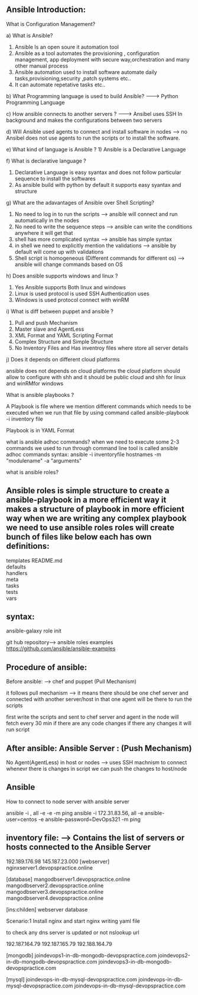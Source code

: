 Ansible Introduction:
---------------------
What is Configuration Management?


a) What is Ansible?

1. Ansible Is an open soure it automation tool
2. Ansible as a tool automates the provisioning , configuration management, app deployment with secure  way,orchestration and many other manual process
3. Ansible automation used to install software automate daily tasks,provisioning,security ,patch systems etc..
4. It can automate repetative tasks etc..


b) What Programming language is used to build Ansible? ---> Python Programming Language 

c) How ansible connects to another servers ? ---> Ansibel uses SSH In background and makes the configurations between two servers 


d) Will Ansible used agents to connect and install software in nodes --> no Ansibel does not use agents to run the scripts or to install the software.


e) What kind of language is Ansible ? 1) Ansible is a Declarative Language


f) What is declarative language ?

1) Declarative Language is easy syantax and does not follow particular sequence to install the softwares 
2) As ansible build with python  by default it supports easy syantax and structure 


g) What are the adavantages of Ansible over Shell Scripting?

1) No need to log in to run the scripts --> ansible will connect and run automatically in the nodes 
2) No need to write the sequence steps --> ansible can write the conditions anywhere it will get that
3) shell has more complicated syntax --> ansible has simple syntax
4) in shell we need to explicitly mention the validations --> ansible by default will come up with validations
5) Shell script is homogeneous (Different commands for different os) --> ansible will change commands based on OS

h) Does ansible supports windows and linux ? 

1) Yes Ansible supports Both linux and windows 
2) Linux is used protocol is used SSH Authentication uses
3) Windows is used protocol connect with winRM

i) What is diff between puppet and ansible ?

1) Pull and push Mechanism
2) Master slave and AgentLess
3) XML Format and YAML Scripting Format
4) Complex Structure and Simple Structure
5) No Inventory Files and Has inventroy files where store all server details 

j) Does it depends on different cloud platforms

ansible does not depends on cloud platforms
the cloud platform should allow to configure with shh 
and it should be public cloud and shh for linux and winRMfor windows

What is ansible playbooks ?

A Playbook is file where we mention different commands which needs to be executed when we run that file by using command called
ansible-playbook -i inventory file <palybookfile>

Playbook is in YAML Format

what is ansible adhoc commands?
when we need to execute some 2-3 commands we used to run through command line tool is called ansible adhoc commands
syntax:
ansible -i inventoryfile hostnames -m "modulename" -a "arguments"

what is ansible roles?

Ansible roles is simple structure to create a ansible-playbook in a more efficient way
it makes a structure of playbook in more efficient way
when we are writing any complex playbook we need to use ansible roles
roles will create bunch of files like below each has own definitions:
------------------------------------ 
templates
README.md  
defaults  
handlers  
meta  
tasks  
tests  
vars

syntax:
-------
ansible-galaxy role init <filenameto create>

git hub repository--> ansible roles examples
https://github.com/ansible/ansible-examples 


Procedure of ansible:
--------------------
Before ansible: --> chef and puppet (Pull Mechanism)

it follows pull mechanism --> it means there should be one chef server and connected with another server/host in that one agent will be there to run the scripts 

first write the scripts and sent to chef server and agent in the node will fetch every 30 min if there are any code changes if there any changes it will run script 

After ansible: Ansible Server :  (Push Mechanism)
-------------------------------

No Agent(AgentLess) in host or nodes --> uses SSH machnism to connect
whenevr there is changes in script we can push the changes to host/node  


Ansible 
-----------------
How to connect to node server with ansible server

ansible -i <nodeipaddress>, all -e <nodeusername> -e <nodepassword> -m ping 
ansible -i 172.31.83.56, all -e ansible-user=centos -e ansible-password=DevOps321 -m ping


inventory file: --> Contains the list of servers or hosts connected to the Ansible Server
------------------
192.189.176.98
145.187.23.000
[webserver]
nginxserver1.devopspractice.online

[database]
mangodbserver1.devopspractice.online
mangodbserver2.devopspractice.online
mangodbserver3.devopspractice.online
mangodbserver4.devopspractice.online

[ins:childen]
webserver
database


Scenario:1 Install nginx and start nginx
writing yaml file 


to check any dns server is updated or not 
nslookup url 

192.187.164.79
192.187.165.79
192.188.164.79

[mongodb]
joindevops1-in-db-mongodb-devopspractice.com
joindevops2-in-db-mongodb-devopspractice.com
joindevops3-in-db-mongodb-devopspractice.com

[mysql]
joindevops-in-db-mysql-devopspractice.com
joindevops-in-db-mysql-devopspractice.com
joindevops-in-db-mysql-devopspractice.com


 


